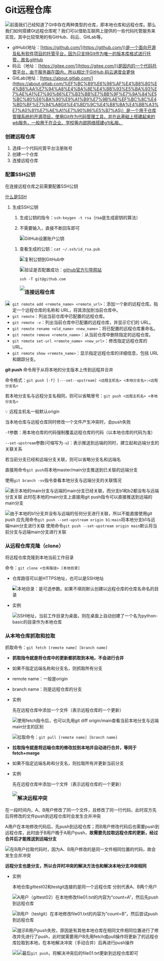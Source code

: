 # Git远程仓库

<img src="./assets/Git远程仓库/Untitled.png" style="float: left">

前面我们己经知道了Gt中存在两种类型的仓库，即本地仓库和远程仓库。那么我们如何搭建Gt远程仓库呢？我们可以借助互联网上提供的一些代码托管服务来实现，其中比较常用的有GitHub、码云、GitLab等。

- gitHub(地址：[https://github.com/](https://github.com/))是一个面向开源及私有软件项目的托管平台，因为只支持Git作为唯一的版本库格式进行托管，故名gitHub
- 码云（地址：[https://gitee.com/](https://gitee.com/))是因内的一个代码托管平台，由于服务器在国内，所以相比于GitHub,码云速度会更快
- GitLab(地址：[https://about.gitlab.com/](https://about.gitlab.com/%EF%BC%89%E6%98%AF%E4%B8%80%E4%B8%AA%E7%94%A8%E4%BA%8E%E4%BB%93%E5%BA%93%E7%AE%A1%E7%90%86%E7%B3%BB%E7%BB%9F%E7%9A%84%E5%BC%80%E6%BA%90%E9%A1%B9%E7%9B%AE%EF%BC%8C%E4%BD%BF%E7%94%A8Git%E4%BD%9C%E4%B8%BA%E4%BB%A3%E7%A0%81%E7%AE%A1%E7%90%86%E5%B7%A5)）是一个用于仓库管理系统的开源项目，使用Git作为代码管理工具，并在此基础上搭建起来的wb服务，一般用于在企业、学校等内部网络搭建g1t私服。

### 创建远程仓库

1. 选择一个代码托管平台注册账号
2. 创建一个仓库
3. 连接远程仓库

### 配置SSH公钥

在连接远程仓库之前需要配置SSH公钥

[什么是SSH](https://info.support.huawei.com/info-finder/encyclopedia/zh/SSH.html)

1. 生成SSH公钥
    1. 生成公钥的指令：`ssh-keygen -t rsa`（rsa是生成密钥的算法）
    2. 不需要输入，直接不断回车即可
       
        <img src="./assets/Git远程仓库/Untitled%201.png" style="float: left">
    
2. GitHub设置账户公钥
    1. 查看生成的公钥：`cat ~/.ssh/id_rsa.pub`
       
        <img src="./assets/Git远程仓库/Untitled%202.png" style="float: left">
        
    2. 复制公钥到GitHub中
       
        <img src="./assets/Git远程仓库/Untitled%203.png" style="float: left">
        
    3. 验证是否配置成功：[github官方引导网站](https://docs.github.com/en/authentication/connecting-to-github-with-ssh/testing-your-ssh-connection)
       
        `ssh -T git@github.com`
        
        <img src="./assets/Git远程仓库/Untitled%204.png" style="float: left">
        

### 连接远程仓库

<img src="./assets/Git远程仓库/Untitled%205.png" style="float: left">

- `git remote add <remote_name> <remote_url>`：添加一个新的远程仓库。指定一个远程仓库的名称和 URL，将其添加到当前仓库中。
- `git remote`：列出当前仓库中已配置的远程仓库。
- `git remote -v`：列出当前仓库中已配置的远程仓库，并显示它们的 URL。
- `git remote rename <old_name> <new_name>`：将已配置的远程仓库重命名。
- `git remote remove <remote_name>`：从当前仓库中删除指定的远程仓库。
- `git remote set-url <remote_name> <new_url>`：修改指定远程仓库的 URL。
- `git remote show <remote_name>`：显示指定远程仓库的详细信息，包括 URL 和跟踪分支。

**git push** 命令用于从将本地的分支版本上传到远程并合并

命令格式：`git push [-f] [---set--upstream] <远程主机名> <本地分支名>:<远程分支名>`

若本地分支名与远程分支名相同，则可以省略冒号：`git push <远程主机名> <本地分支名>`

💡 远程主机名一般默认origin


当本地仓库与远程仓库同时修改一个文件产生冲突时，会push失败

`-f`参数：用本地仓库的代码强制覆盖远程仓库的代码（以本地仓库的代码为准）

`--set-upstream`参数(可缩写为`-u`)：表示推送到远端的同时，建立起和远端分支的关联关系

若当前分支已经和远端分支关联，则可以省略分支名和远端名

直接用命令`git push`将本地master/main分支推送到已关联的远端分支

使用`git branch -vv`指令查看本地分支与远端分支的关联情况

<img src="./assets/Git远程仓库/Untitled%206.png" style="float: left">

表示本地的main分支与远端的main分支已经关联，而分支b1和b2都没有与远端分支关联
此时在本地的main分支上直接用git push指令可以直接推送到远端的main分支

<img src="./assets/Git远程仓库/Untitled%207.png" style="float: left">

由于本地的b1分支并没有与远端的任何分支进行关联，所以不能直接使用git push
应先用命令`git push --set-upstream origin b1:main`将本地分支b1与远端main分支进行关联
使用命令`git push --set-upstream origin main`默认将当前分支与远端main分支进行关联

### 从远程仓库克隆（clone）

将远程仓库克隆到本地当前工作目录

命令：`git clone <仓库路径> [本地目录]`

- 仓库路径可以是HTTPS地址，也可以是SSH地址
  
    <img src="./assets/Git远程仓库/Untitled%208.png" style="float: left">
    
- 本地目录：是可选参数。如果不填则默认创建以远程仓库的仓库名命名的目录
- 实例
  
    <img src="./assets/Git远程仓库/Untitled%209.png" style="float: left">
    
    SSH地址，当前工作目录为桌面，则在桌面上自动创建了一个名为python-basic的目录作为本地仓库
    

### 从本地仓库抓取和拉取

抓取命令：`git fetch [remote name] [branch name]` 

- **抓取指令就是将仓库中的更新都抓取到本地，不会进行合并**
- 如果不指定远端名称和分支名，则抓取所有分支
- remote name：一般是origin
- branch name：则是远程仓库的分支
- 实例
  
    先在远程仓库中添加一个文件（表示远程仓库的一个更新）
    
    <img src="./assets/Git远程仓库/Untitled%2010.png" style="float: left">
    
    使用fetch指令后，也可以先用git diff origin/main查看当前本地分支与远端main分支的区别
    
    <img src="./assets/Git远程仓库/Untitled%2011.png" style="float: left">
    

拉取命令：`git pull [remote name] [branch name]` 

- **拉取指令就是将远端仓库的修改拉到本地并自动进行合并，等同于fetch+merge**
- 如果不指定远端名称和分支名，则拉取所有并更新当前分支
- 实例
  
    先在远程仓库中添加一个文件（表示远程仓库的一个更新）
    
    <img src="./assets/Git远程仓库/Untitled%2012.png" style="float: left">
    

### 解决远程冲突

在一段时间内，A、B用户修改了同一个文件，且修改了同一行代码，此时双方先后将修改的文件push到远程仓库时会发生合并冲突

A用户在本地修改代码后，先push到远程仓库；而B用户修改代码后也需要push到远程仓库，此时由于B用户晚于A用户push，**故需要先拉取远程仓库的更新，经过合并后才能推送到远端分支**

<img src="./assets/Git远程仓库/Untitled%2013.png" style="float: left">

在B用户拉取代码时，因为A、B用户修改的是同一文件相同位置的代码，故会发生合并冲突

**远程分支也是分支，所以合并时冲突的解决方法也和解决本地分支冲突相同**

- 实例
  
    本地仓库gittest02和testgit连接的是同一个远程仓库
    分别代表A、B两个用户
    
    <img src="./assets/Git远程仓库/Untitled%2014.png" style="float: left">
    
    A用户（gittest02）在本地修改file01.txt的内容为“count=A”，然后先push到远程仓库
    
    <img src="./assets/Git远程仓库/Untitled%2015.png" style="float: left">
    
    B用户（testgit）在本地修改file01.txt的内容为”count=B”，然后尝试push到远程仓库
    
    <img src="./assets/Git远程仓库/Untitled%2016.png" style="float: left">
    
    提示B用户push失败，原因是有其他本地仓库在相同文件相同位置进行了修改并先进行了push，此时就需要用户B先用fetch或pull操作将更新了的远程仓库拉取到本地，在本地解决冲突（手动合并）后再进行push操作
    
    <img src="./assets/Git远程仓库/Untitled%2017.png" style="float: left">
    
    <img src="./assets/Git远程仓库/Untitled%2018.png" style="float: left">
    
    最后`git push`，将解决冲突后的file01.txt更新到远程仓库即可